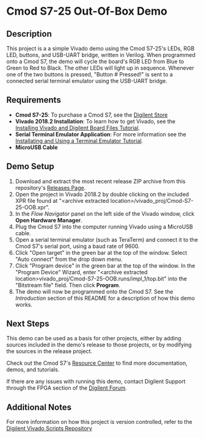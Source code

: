 Cmod S7-25 Out-Of-Box Demo
==============

Description
--------------
This project is a a simple Vivado demo using the Cmod S7-25's LEDs, RGB LED, buttons, and USB-UART bridge, written in Verilog. When programmed onto a Cmod S7, the demo will cycle the board's RGB LED from Blue to Green to Red to Black. The other LEDs will light up in sequence. Whenever one of the two buttons is pressed, "Button # Pressed!" is sent to a connected serial terminal emulator using the USB-UART bridge.
 
Requirements
--------------
* **Cmod S7-25**: To purchase a Cmod S7, see the [Digilent Store](https://store.digilentinc.com/cmod-s7-breadboardable-spartan-7-fpga-module/)
* **Vivado 2018.2 Installation**: To learn how to get Vivado, see the [Installing Vivado and Digilent Board Files Tutorial](https://reference.digilentinc.com/vivado/installing-vivado/start).
* **Serial Terminal Emulator Application**: For more information see the [Installating and Using a Terminal Emulator Tutorial](https://reference.digilentinc.com/learn/programmable-logic/tutorials/tera-term).
* **MicroUSB Cable**
 
Demo Setup
--------------
1. Download and extract the most recent release ZIP archive from this repository's [Releases Page](https://github.com/Digilent/Cmod-S7-25-OOB/releases).
2. Open the project in Vivado 2018.2 by double clicking on the included XPR file found at "\<archive extracted location\>/vivado_proj/Cmod-S7-25-OOB.xpr".
3. In the *Flow Navigator* panel on the left side of the Vivado window, click **Open Hardware Manager**.
4. Plug the Cmod S7 into the computer running Vivado using a MicroUSB cable.
5. Open a serial terminal emulator (such as TeraTerm) and connect it to the Cmod S7's serial port, using a baud rate of 9600.
6. Click "Open target" in the green bar at the top of the window. Select "Auto connect" from the drop down menu.
7. Click "Program device" in the green bar at the top of the window. In the "Program Device" Wizard, enter "\<archive extracted location\>vivado_proj/Cmod-S7-25-OOB.runs/impl_1/top.bit" into the "Bitstream file" field. Then click **Program**.
8. The demo will now be programmed onto the Cmod S7. See the *Introduction* section of this README for a description of how this demo works.

Next Steps
--------------
This demo can be used as a basis for other projects, either by adding sources included in the demo's release to those projects, or by modifying the sources in the release project.

Check out the Cmod S7's [Resource Center](https://reference.digilentinc.com/reference/programmable-logic/cmod-s7/start) to find more documentation, demos, and tutorials.

If there are any issues with running this demo, contact Digilent Support through the FPGA section of the [Digilent Forum](https://forum.digilentinc.com).

Additional Notes
--------------
For more information on how this project is version controlled, refer to the [Digilent Vivado Scripts Repository](https://github.com/digilent/digilent-vivado-scripts)